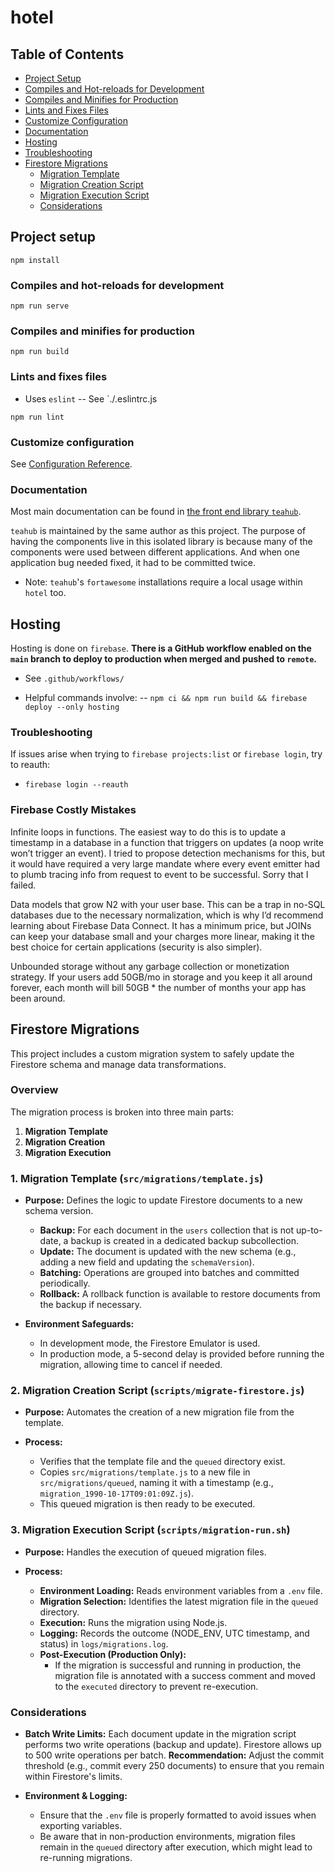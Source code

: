 # hotel

## Table of Contents

- [Project Setup](#project-setup)
- [Compiles and Hot-reloads for Development](#compiles-and-hot-reloads-for-development)
- [Compiles and Minifies for Production](#compiles-and-minifies-for-production)
- [Lints and Fixes Files](#lints-and-fixes-files)
- [Customize Configuration](#customize-configuration)
- [Documentation](#documentation)
- [Hosting](#hosting)
- [Troubleshooting](#troubleshooting)
- [Firestore Migrations](#firestore-migrations)
  - [Migration Template](#migration-template)
  - [Migration Creation Script](#migration-creation-script)
  - [Migration Execution Script](#migration-execution-script)
  - [Considerations](#considerations)

## Project setup

```
npm install
```

### Compiles and hot-reloads for development

```
npm run serve
```

### Compiles and minifies for production

```
npm run build
```

### Lints and fixes files

- Uses `eslint`
-- See `./.eslintrc.js

```
npm run lint
```

### Customize configuration

See [Configuration Reference](https://cli.vuejs.org/config/).

### Documentation

Most main documentation can be found in [the front end library `teahub`](https://github.com/twoody/teahub).

`teahub` is maintained by the same author as this project. The purpose of having the components live in this
isolated library is because many of the components were used between different applications.
And when one application bug needed fixed, it had to be committed twice.

- Note: `teahub`'s `fortawesome` installations require a local usage within `hotel` too.

## Hosting

Hosting is done on `firebase`.
**There is a GitHub workflow enabled on the `main` branch to deploy to production when merged and pushed to `remote`.**

- See `.github/workflows/`

- Helpful commands involve:
-- `npm ci && npm run build && firebase deploy --only hosting`

### Troubleshooting

If issues arise when trying to `firebase projects:list` or `firebase login`, try to reauth:

- `firebase login --reauth`

### Firebase Costly Mistakes

Infinite loops in functions. The easiest way to do this is to update a timestamp in a database in a function that triggers on updates (a noop write won’t trigger an event). I tried to propose detection mechanisms for this, but it would have required a very large mandate where every event emitter had to plumb tracing info from request to event to be successful. Sorry that I failed.

Data models that grow N2 with your user base. This can be a trap in no-SQL databases due to the necessary normalization, which is why I’d recommend learning about Firebase Data Connect. It has a minimum price, but JOINs can keep your database small and your charges more linear, making it the best choice for certain applications (security is also simpler).

Unbounded storage without any garbage collection or monetization strategy. If your users add 50GB/mo in storage and you keep it all around forever, each month will bill 50GB * the number of months your app has been around.

## Firestore Migrations

This project includes a custom migration system to safely update the Firestore schema and manage data transformations.

### Overview

The migration process is broken into three main parts:
1. **Migration Template**
2. **Migration Creation**
3. **Migration Execution**

### 1. Migration Template (`src/migrations/template.js`)

- **Purpose:**
  Defines the logic to update Firestore documents to a new schema version.
  - **Backup:** For each document in the `users` collection that is not up-to-date, a backup is created in a dedicated backup subcollection.
  - **Update:** The document is updated with the new schema (e.g., adding a new field and updating the `schemaVersion`).
  - **Batching:** Operations are grouped into batches and committed periodically.
  - **Rollback:** A rollback function is available to restore documents from the backup if necessary.

- **Environment Safeguards:**
  - In development mode, the Firestore Emulator is used.
  - In production mode, a 5-second delay is provided before running the migration, allowing time to cancel if needed.

### 2. Migration Creation Script (`scripts/migrate-firestore.js`)

- **Purpose:**
  Automates the creation of a new migration file from the template.

- **Process:**
  - Verifies that the template file and the `queued` directory exist.
  - Copies `src/migrations/template.js` to a new file in `src/migrations/queued`, naming it with a timestamp (e.g., `migration_1990-10-17T09:01:09Z.js`).
  - This queued migration is then ready to be executed.

### 3. Migration Execution Script (`scripts/migration-run.sh`)

- **Purpose:**
  Handles the execution of queued migration files.

- **Process:**
  - **Environment Loading:** Reads environment variables from a `.env` file.
  - **Migration Selection:** Identifies the latest migration file in the `queued` directory.
  - **Execution:** Runs the migration using Node.js.
  - **Logging:** Records the outcome (NODE_ENV, UTC timestamp, and status) in `logs/migrations.log`.
  - **Post-Execution (Production Only):**
    - If the migration is successful and running in production, the migration file is annotated with a success comment and moved to the `executed` directory to prevent re-execution.

### Considerations

- **Batch Write Limits:**
  Each document update in the migration script performs two write operations (backup and update). Firestore allows up to 500 write operations per batch.
  **Recommendation:** Adjust the commit threshold (e.g., commit every 250 documents) to ensure that you remain within Firestore's limits.

- **Environment & Logging:**
  - Ensure that the `.env` file is properly formatted to avoid issues when exporting variables.
  - Be aware that in non-production environments, migration files remain in the `queued` directory after execution, which might lead to re-running migrations.
